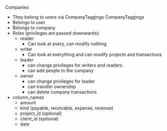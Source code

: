 Companies
  - They belong to users via CompanyTaggings
CompanyTaggings
  - Belongs to user
  - Belongs to company
  - Roles (privileges are passed downwards):
    - reader
      - Can look at every, can modify nothing
    - writer
      - Can look at everything and can modify projects and transactions
    - leader
      - can change privileges for writers and readers
      - can add people to the company
    - owner
      - can change privileges for leader
      - can transfer ownership
      - can delete company
transactions
  - column_names
    - amount
    - kind (payable, receivable, expense, revenue)
    - project_id (optional)
    - client_id (optional)
    - date
